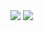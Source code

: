 
<img class="img-fluid" src="https://d2ms8rpfqc4h24.cloudfront.net/uploads/2021/08/Benefits-and-Importance-of-Code-Quality.jpg">
<img class="img-fluid" src="https://ai-fall2021.ai2es.org/wp-content/uploads/2021/06/AI_VennDiagram-1-1024x689.png">
